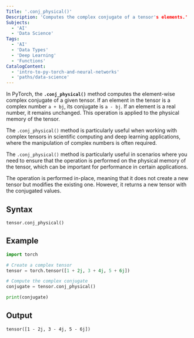 ```yaml
---
Title: '.conj_physical()'
Description: 'Computes the complex conjugate of a tensor's elements.'
Subjects:
  - 'AI'
  - 'Data Science'
Tags:
  - 'AI'
  - 'Data Types'
  - 'Deep Learning'
  - 'Functions'
CatalogContent:
  - 'intro-to-py-torch-and-neural-networks'
  - 'paths/data-science'
---
```


In PyTorch, the **`.conj_physical()`** method computes the element-wise complex conjugate of a given tensor. If an element in the tensor is a complex number `a + bj`, its conjugate is `a - bj`. If an element is a real number, it remains unchanged. This operation is applied to the physical memory of the tensor.

The `.conj_physical()` method is particularly useful when working with complex tensors in scientific computing and deep learning applications, where the manipulation of complex numbers is often required.

The `.conj_physical()` method is particularly useful in scenarios where you need to ensure that the operation is performed on the physical memory of the tensor, which can be important for performance in certain applications.

The operation is performed in-place, meaning that it does not create a new tensor but modifies the existing one. However, it returns a new tensor with the conjugated values.

## Syntax

```pseudo
tensor.conj_physical()
```

## Example

```py
import torch

# Create a complex tensor
tensor = torch.tensor([1 + 2j, 3 + 4j, 5 + 6j])

# Compute the complex conjugate
conjugate = tensor.conj_physical()

print(conjugate)
```

## Output

```shell
tensor([1 - 2j, 3 - 4j, 5 - 6j])
```
